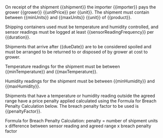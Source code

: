 On receipt of the shipment {{shipment}} the importer {{importer}} pays the grower {{grower}} {{unitPrice}} per {{unit}}. The shipment must contain between {{minUnits}} and {{maxUnits}} {{unit}} of {{product}}.

Shipping containers used must be temperature and humidity controlled, and sensor readings must be logged at least {{sensorReadingFrequency}} per {{duration}}.

Shipments that arrive after {{dueDate}} are to be considered spoiled and must be arranged to be returned to or disposed of by grower at cost to grower.

Temperature readings for the shipment must be between {{minTemperature}} and {{maxTemperature}}.

Humidity readings for the shipment must be between {{minHumidity}} and {{maxHumidity}}.

Shipments that have a temperature or humidity reading outside the agreed range have a price penalty applied calculated using the Formula for Breach Penalty Calculation below. The breach penalty factor to be used is {{penaltyFactor}}.

Formula for Breach Penalty Calculation:
   penalty = number of shipment units x difference between sensor reading and agreed range x breach penalty factor
